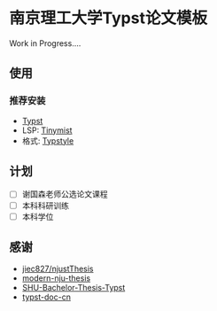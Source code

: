 # 南京理工大学Typst论文模板

Work in Progress....

## 使用

### 推荐安装

- [Typst](https://github.com/typst/typst)
- LSP: [Tinymist](https://github.com/Myriad-Dreamin/tinymist)
- 格式: [Typstyle](https://github.com/Enter-tainer/typstyle)

## 计划

- [ ] 谢国森老师公选论文课程
- [ ] 本科科研训练
- [ ] 本科学位

## 感谢

- [jiec827/njustThesis](https://github.com/jiec827/njustThesis)
- [modern-nju-thesis](https://github.com/nju-lug/modern-nju-thesis)
- [SHU-Bachelor-Thesis-Typst](https://github.com/shuosc/SHU-Bachelor-Thesis-Typst)
- [typst-doc-cn](https://typst-doc-cn.github.io/)
